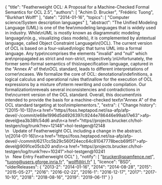{
    "title": "Featherweight OCL: A Proposal for a Machine-Checked Formal Semantics for OCL 2.5",
    "authors": [
        "Achim D. Brucker",
        "Frédéric Tuong",
        "Burkhart Wolff"
    ],
    "date": "2014-01-16",
    "topics": [
        "Computer science/System description languages"
    ],
    "abstract": "The Unified Modeling Language (UML) is one of the few\nmodeling languages that is widely used in industry. While\nUML is mostly known as diagrammatic modeling language\n(e.g., visualizing class models), it is complemented by a\ntextual language, called Object Constraint Language\n(OCL). The current version of OCL is based on a four-valued\nlogic that turns UML into a formal language. Any type\ncomprises the elements \"invalid\" and \"null\" which are\npropagated as strict and non-strict, respectively.\nUnfortunately, the former semi-formal semantics of this\nspecification language, captured in the \"Annex A\" of the\nOCL standard, leads to different interpretations of corner\ncases. We formalize the core of OCL: denotational\ndefinitions, a logical calculus and operational rules that\nallow for the execution of OCL expressions by a mixture of\nterm rewriting and code compilation. Our formalization\nreveals several inconsistencies and contradictions in the\ncurrent version of the OCL standard. Overall, this document\nis intended to provide the basis for a machine-checked text\n\"Annex A\" of the OCL standard targeting at tool\nimplementors.",
    "extra": {
        "Change history": "[2015-10-13]\n<a href=\"https//foss.heptapod.net/isa-afp/afp-devel/-/commit/e68e1996d5d4926397c9244e786446e99ab17e63\">afp-devel@ea3b38fc54d6</a> and\n<a href=\"https//projects.brucker.ch/hol-testgen/log/trunk?rev=12148\">hol-testgen@12148</a><br>\n&nbsp;&nbsp;&nbsp;Update of Featherweight OCL including a change in the abstract.<br>\n[2014-01-16]\n<a href=\"https//foss.heptapod.net/isa-afp/afp-devel/-/commit/6217cc5b29c560f24ecc64c81047778becb69f51\">afp-devel@9091ce05cb20</a> and\n<a href=\"https//projects.brucker.ch/hol-testgen/log/trunk?rev=10241\">hol-testgen@10241</a><br>\n&nbsp;&nbsp;&nbsp;New Entry Featherweight OCL"
    },
    "notify": [
        "brucker@spamfence.net",
        "tuong@users.gforge.inria.fr",
        "wolff@lri.fr"
    ],
    "licence": "BSD",
    "olderReleases": {
        "2013-2": "2014-01-16",
        "2014": "2014-08-28",
        "2015": "2015-05-27",
        "2016": "2016-02-22",
        "2016-1": "2016-12-17",
        "2017": "2017-10-10",
        "2018": "2018-08-16",
        "2019": "2019-06-11"
    }
}